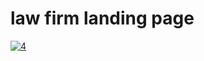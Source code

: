 # law firm landing page
<a href="https://ibb.co/Bn8qWqV"><img src="https://i.ibb.co/g4szqzM/4.jpg" alt="4" border="0"></a>
